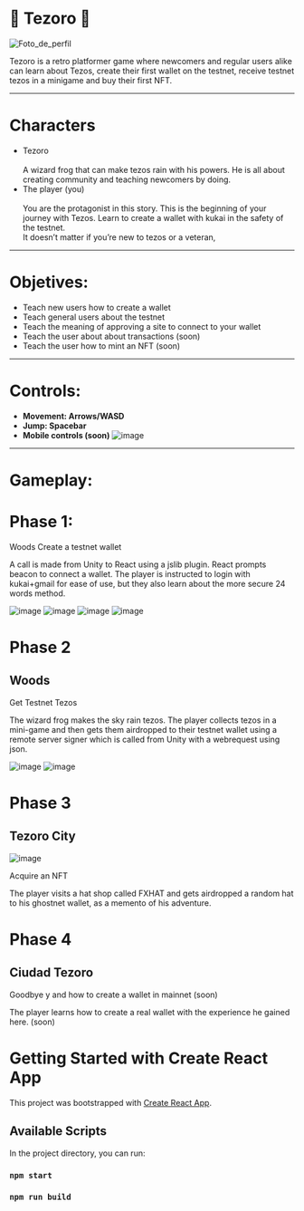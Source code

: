 # 🐸 Tezoro 🐸


![Foto_de_perfil](https://user-images.githubusercontent.com/40881833/193447541-f75be454-ed80-466e-9c92-e7f2a17a1a4d.png)



Tezoro is a retro platformer game where newcomers and regular users alike can learn about Tezos, create their first wallet on the testnet, receive testnet tezos in a minigame and buy their first NFT.


---


# Characters



* Tezoro \
 \
A wizard frog that can make tezos rain with his powers. He is all about creating community and teaching newcomers by doing.
* The player (you) \
 \
You are the protagonist in this story. This is the beginning of your journey with Tezos. Learn to create a wallet with kukai in the safety of the testnet. \
It doesn’t matter if you’re new to tezos or a veteran,


---


# Objetives:



* Teach new users how to create a wallet
* Teach general users about the testnet
* Teach the meaning of approving a site to connect to your wallet
* Teach the user about about transactions (soon)
* Teach the user how to mint an NFT (soon)


---


# Controls:



* **Movement: Arrows/WASD**
* **Jump: Spacebar**
* **Mobile controls (soon)**
![image](https://user-images.githubusercontent.com/40881833/193447842-2ecf8805-9814-4c2f-8233-0ef01f68f0c6.png)


---


# Gameplay:


# Phase 1: 
Woods
Create a testnet wallet

A call is made from Unity to React using a jslib plugin. React prompts beacon to connect a wallet.
The player is instructed to login with kukai+gmail for ease of use, but they also learn about the more secure 24 words method.

![image](https://user-images.githubusercontent.com/40881833/193447861-bb5610e7-9b00-4667-911e-d0103633527b.png)
![image](https://user-images.githubusercontent.com/40881833/193447791-8a003628-a5cc-4d45-9a49-a58b9c8f4813.png)
![image](https://user-images.githubusercontent.com/40881833/193447814-3d5d5418-3766-4ff7-92ef-2a2ecc6f6727.png)
![image](https://user-images.githubusercontent.com/40881833/193447871-224e3dc8-32ab-449a-8345-4c5f535f249b.png)


# Phase 2
## Woods
Get Testnet Tezos

The wizard frog makes the sky rain tezos.
The player collects tezos in a mini-game and then gets them airdropped to their testnet wallet using a remote server signer which is called from Unity with a webrequest using json.

![image](https://user-images.githubusercontent.com/40881833/193447896-01e20c10-81a9-4a76-a397-60aca6b7e04f.png)
![image](https://user-images.githubusercontent.com/40881833/193447915-16a3551a-dcb7-4d2d-9013-561e573c4c60.png)


# Phase 3 
## Tezoro City

![image](https://user-images.githubusercontent.com/40881833/193447941-c4484fbb-4606-4d17-9b03-c371d7f26e31.png)

Acquire an NFT

The player visits a hat shop called FXHAT and gets airdropped a random hat to his ghostnet wallet, as a memento of his adventure.

# Phase 4
## Ciudad Tezoro
Goodbye y and how to create a wallet in mainnet (soon)

The player learns how to create a real wallet with the experience he gained here. (soon)

# Getting Started with Create React App

This project was bootstrapped with [Create React App](https://github.com/facebook/create-react-app).

## Available Scripts

In the project directory, you can run:

### `npm start`

### `npm run build`
